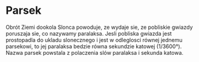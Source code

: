 # Parsek

Obrót Ziemi dookola Slonca powoduje, ze wydaje sie, ze pobliskie gwiazdy
poruszaja sie, co nazywamy paralaksa. Jesli pobliska gwiazda jest prostopadla do
ukladu slonecznego i jest w odleglosci równej jednemu parsekowi, to jej
paralaksa bedzie równa sekundzie katowej (1/3600°). Nazwa parsek powstala z
polaczenia slów paralaksa i sekunda katowa.
